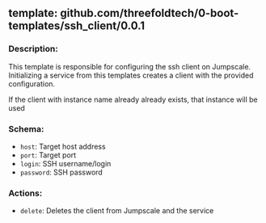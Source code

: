## template: github.com/threefoldtech/0-boot-templates/ssh_client/0.0.1

### Description:

This template is responsible for configuring the ssh client on Jumpscale. Initializing a service from this templates creates a client with the provided configuration.

If the client with instance name already already exists, that instance will be used

### Schema:

- `host`: Target host address
- `port`: Target port
- `login`: SSH username/login
- `password`: SSH password

### Actions:

- `delete`: Deletes the client from Jumpscale and the service

